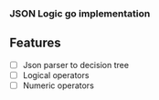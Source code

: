 ### JSON Logic go implementation

## Features
- [ ] Json parser to decision tree
- [ ] Logical operators
- [ ] Numeric operators